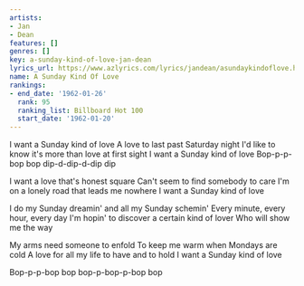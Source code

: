 ```yaml
---
artists:
- Jan
- Dean
features: []
genres: []
key: a-sunday-kind-of-love-jan-dean
lyrics_url: https://www.azlyrics.com/lyrics/jandean/asundaykindoflove.html
name: A Sunday Kind Of Love
rankings:
- end_date: '1962-01-26'
  rank: 95
  ranking_list: Billboard Hot 100
  start_date: '1962-01-20'
---
```


I want a Sunday kind of love
A love to last past Saturday night
I'd like to know it's more than love at first sight
I want a Sunday kind of love
Bop-p-p-bop bop dip-d-dip-d-dip dip

I want a love that's honest square
Can't seem to find somebody to care
I'm on a lonely road that leads me nowhere
I want a Sunday kind of love

I do my Sunday dreamin' and all my Sunday schemin'
Every minute, every hour, every day
I'm hopin' to discover a certain kind of lover
Who will show me the way

My arms need someone to enfold
To keep me warm when Mondays are cold
A love for all my life to have and to hold
I want a Sunday kind of love

Bop-p-p-bop bop bop-p-bop-p-bop bop



